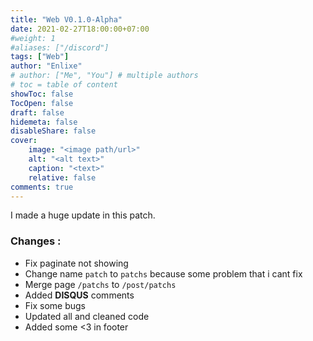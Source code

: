 ```yaml
---
title: "Web V0.1.0-Alpha"
date: 2021-02-27T18:00:00+07:00
#weight: 1
#aliases: ["/discord"]
tags: ["Web"]
author: "Enlixe"
# author: ["Me", "You"] # multiple authors
# toc = table of content
showToc: false
TocOpen: false
draft: false
hidemeta: false
disableShare: false
cover:
    image: "<image path/url>"
    alt: "<alt text>"
    caption: "<text>"
    relative: false
comments: true
---
```


I made a huge update in this patch.

### Changes :

- Fix paginate not showing
- Change name `patch` to `patchs` because some problem that i cant fix
- Merge page `/patchs` to `/post/patchs`
- Added **DISQUS** comments
- Fix some bugs
- Updated all and cleaned code
- Added some <3 in footer
